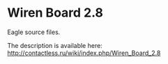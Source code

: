 Wiren Board 2.8
===============

Eagle source files.

The description is available here: http://contactless.ru/wiki/index.php/Wiren_Board_2.8



